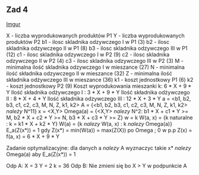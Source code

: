 ## Zad 4

[Imgur](https://imgur.com/Z0BpsRb)

X - liczba wyprodukowanych produktów P1
Y - liczba wyprodukowanych produktów P2
b1 - ilosc skladnika odzywczego I w P1 (3)
b2 - ilosc skladnika odzywczego II w P1 (8)
b3 - ilosc skladnika odzywczego III w P1 (12)
c1 - ilosc skladnika odzywczego I w P2 (9)
c2 - ilosc skladnika odzywczego II w P2 (4)
c3 - ilosc skladnika odzywczego III w P2 (3)
M - minimalna ilość skladnika odzywczego I w mieszance (27)
N - minimalna ilość składnika odzywczego II w mieszance (32)
Z - minimalna ilość składnika odżywczego III w mieszance (36)
k1 - koszt jednostkowy P1 (6)
k2 - koszt jednostkowy P2 (9)
Koszt wyprodukowania mieszanki k:   6 * X + 9 * Y
Ilość składnika odżywczego I :    3 * X + 9 * Y
Ilość składnika odżywczego II :   8 * X + 4 * Y
Ilość składnika odzywczego III : 12 * X + 3 * Y
a = <b1, b2, b3, c1, c2, c3, M, N, Z, k1, k2>
A = {<b1, b2, b3, c1, c2, c3, M, N, Z, k1, k2> _należy_ N^11}
x = <X,Y>
Omega(a) = {<X,Y> _nalezy_ N^2: b1 * X + c1 * Y >= M, b2 * X + c2 * Y >= N, b3 * X + c3 * Y >= Z}
w = k
W(a, x) = {k naturalne : k = k1 * X + k2 * Y}
W(a) = {k _nalezy_ W(a, x) : k _nalezy_ Omega(a)}
E_a(Z(x*)) = 1 gdy Z(x*) = min(W(a)) = max(Z(X)) po Omega ; 0 w p.p
Z(x) = f(a, x) = 6 * X + 9 * Y

Zadanie optymalizacyjne:
dla danych a _nalezy_ A
wyznaczyc takie x* _nalezy_ Omega(a)
aby E_a(Z(x*)) = 1

Odp A: 
X = 3
Y = 2
k = 36
Odp B: Nie zmieni się bo X > Y w podpunkcie A
